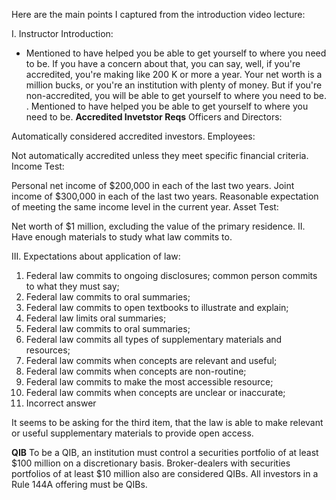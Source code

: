 Here are the main points I captured from the introduction video lecture: 

I. Instructor Introduction:
- Mentioned to have helped you be able to get yourself to where you need to be. If you have a concern about that, you can say, well,
if you're accredited, you're making like 200 K or more a year. Your net worth is a million bucks,
or you're an institution with plenty of money. But if you're non-accredited, you
will be able to get yourself to where you need to be.
. Mentioned to have helped you be able to get yourself to where you need to be.
**Accredited Invetstor Reqs**
Officers and Directors:

Automatically considered accredited investors.
Employees:

Not automatically accredited unless they meet specific financial criteria.
Income Test:

Personal net income of $200,000 in each of the last two years.
Joint income of $300,000 in each of the last two years.
Reasonable expectation of meeting the same income level in the current year.
Asset Test:

Net worth of $1 million, excluding the value of the primary residence.
II. Have enough materials to study what law commits to.

III. Expectations about application of law:

1) Federal law commits to ongoing disclosures; common person commits to what they must say;
2) Federal law commits to oral summaries;
3) Federal law commits to open textbooks to illustrate and explain;
4) Federal law limits oral summaries;
5) Federal law commits to oral summaries;
6) Federal law commits all types of supplementary materials and resources;
7) Federal law commits when concepts are relevant and useful;
8) Federal law commits when concepts are non-routine;
9) Federal law commits to make the most accessible resource;
10) Federal law commits when concepts are unclear or inaccurate;
11) Incorrect answer

It seems to be asking for the third item, that the law is able to make relevant or useful supplementary materials to provide open access.

**QIB**
To be a QIB, an institution must control a securities portfolio of at least $100 million on a discretionary basis. Broker-dealers with securities portfolios of at least $10 million also are considered QIBs. All investors in a Rule 144A offering must be QIBs.